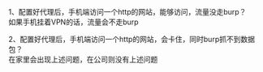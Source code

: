 1、配置好代理后，手机端访问一个http的网站，能够访问，流量没走burp？  
如果手机挂着VPN的话，流量会不走burp  

2、配置好代理后，手机端访问一个http的网站，会卡住，同时burp抓不到数据包？  
在家里会出现上述问题，在公司则没有上述问题  
